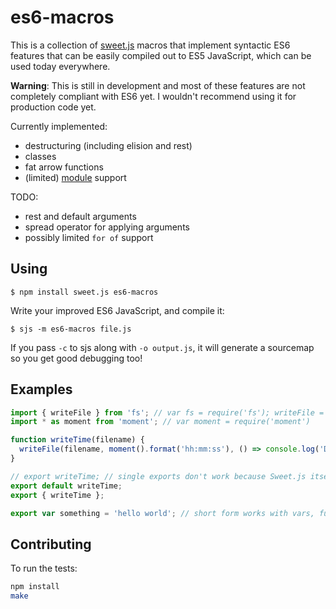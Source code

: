 # es6-macros

This is a collection of [sweet.js](http://sweetjs.org/) macros that
implement syntactic ES6 features that can be easily compiled out to
ES5 JavaScript, which can be used today everywhere.

**Warning**: This is still in development and most of these features are not completely compliant with ES6 yet. I wouldn't recommend using it for production code yet.

Currently implemented:

* destructuring (including elision and rest)
* classes
* fat arrow functions
* (limited) [module](http://jsmodules.io) support

TODO:

* rest and default arguments
* spread operator for applying arguments
* possibly limited `for of` support

## Using

```
$ npm install sweet.js es6-macros
```

Write your improved ES6 JavaScript, and compile it:

```
$ sjs -m es6-macros file.js
```

If you pass `-c` to sjs along with `-o output.js`, it will generate a
sourcemap so you get good debugging too!

## Examples

```js
import { writeFile } from 'fs'; // var fs = require('fs'); writeFile = fs.writeFile
import * as moment from 'moment'; // var moment = require('moment')

function writeTime(filename) {
  writeFile(filename, moment().format('hh:mm:ss'), () => console.log('Done'))
}

// export writeTime; // single exports don't work because Sweet.js itself uses `export`
export default writeTime;
export { writeTime };

export var something = 'hello world'; // short form works with vars, functions and classes
```

## Contributing

To run the tests:

```bash
npm install
make
```
